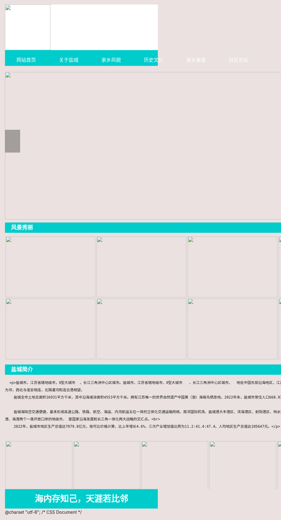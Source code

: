 

<!DOCTYPE html>
<html lang="zh-CN">
<html>
<head>
<meta charset="utf-8">
<link href="css/all.css" rel="stylesheet"  media="all" type="text/css" />
<title>盐城</title>
</head>
<style>
  .menu li{
    padding: 6px 0px !important;
  }

</style>
<body>
<div class="head">
  <div class="main"><span class=""><img src="img/logo.jpg" width="150"/></span>
    <p class="clear"></p>
  </div>
</div>
<div class="menu">
  <div class="main">
    <ul class="center">
      <li><a href="home.html">网站首页</a></li>
      <li><a href="introduction.html">关于盐城</a></li>
      <li><a href="jiaxiangfengmao.html">家乡风貌</a></li>
      <li><a href="lishiwenhua.html">历史文化</a></li>
      <li><a href="jiaxiangmeishi.html">家乡美食</a></li> 
      <li><a href="shequluntan.html">社区论坛</a></li>
      
     
    </ul>
  </div>
</div>
<div class="main">
   <div class="banner ">
    <div class="top_img">
      <div class="focus" id="focus">
        <div id="focus_m" class="focus_m">
          <ul>
            <li style="display:block"> <img src="img/1.jpg" width="100%" /> </li>
            <li style="display:none"> <img src="img/2.jpg" width="100%" /> </li>
            <li style="display:none"> <img src="img/3.jpg" width="100%" /> </li>
          </ul>
        </div>
        <a href="javascript:;" class="focus_l" id="focus_l" title="上一张"><b></b><span></span></a> <a href="javascript:;" class="focus_r" id="focus_r" title="下一张"><b></b><span></span></a> </div>
    </div>
  </div>
  <script type="text/javascript" src="js/js.js"></script>
  <div class="content">
  <div class="bar">
      <h3>风景秀丽</h3>
    </div>
    <div class="scrollleft">
      <ul>
        <li> <a href="tupian.html"><img src="images/00.jpg" width="100%" height="200"/> </a></li>
        <li> <a href="tupian.html"><img src="images/01.jpg" width="100%" height="200"/></a> </li>
        <li> <a href="tupian.html"><img src="images/02.jpg" width="100%" height="200"/></a> </li>
        <li> <a href="tupian.html"><img src="images/03.jpg" width="100%" height="200"/> </a></li>
        <li> <a href="tupian.html"><img src="images/04.jpg" width="100%" height="200"/> </a></li>
        <li> <a href="tupian.html"><img src="images/05.jpg" width="100%" height="200"/> </a></li>
        <li> <a href="tupian.html"><img src="images/06.jpg" width="100%" height="200"/> </a></li>
		<li> <a href="tupian.html"><img src="images/07.jpg" width="100%" height="200"/> </a></li>
<div class="clear"></div>
      </ul>
    </div>
	  <div class="bar">
      <h3>盐城简介</h3>
    </div>
    
      <p>盐城市，江苏省辖地级市，Ⅱ型大城市  ，长江三角洲中心区城市。盐城市，江苏省辖地级市，Ⅱ型大城市   ，长江三角洲中心区城市，  地处中国东部沿海地区，江苏东部，东临黄海，南与南通接壤，西南与扬州、泰州为邻，西北与淮安相连，北隔灌河和连云港相望。
        盐城全市土地总面积16931平方千米，其中沿海滩涂面积4553平方千米。拥有江苏唯一的世界自然遗产中国黄（渤）海候鸟栖息地。2022年末，盐城市常住人口668.97万人，常住人口城镇化率65.43%。<br>

        盐城海陆空交通便捷，基本形成高速公路、铁路、航空、海运、内河航运五位一体的立体化交通运输网络。南洋国际机场、盐城港大丰港区、滨海港区、射阳港区、响水港区成为国家一类开放口岸 ，盐城市成为同时拥有空港、海港两个一类开放口岸的地级市， 是国家沿海发展和长三角一体化两大战略的交汇点。<br>
        2022年，盐城市地区生产总值达7079.8亿元，按可比价格计算，比上年增长4.6%，三次产业增加值比例为11.2:41.4:47.4。人均地区生产总值达105647元。</p>
   </div>
    <div class="clear"></div>
    <div class="scrollleft2" id="content">
      <ul>
        <li> <a href="tupian.html"><img src="images/00.jpg" width="100%" height="160"/> </a></li>
        <li> <a href="tupian.html"><img src="images/01.jpg" width="100%" height="160"/></a> </li>
        <li> <a href="tupian.html"><img src="images/02.jpg" width="100%" height="160"/></a> </li>
        <li> <a href="tupian.html"><img src="images/03.jpg" width="100%" height="160"/> </a></li>
        <li> <a href="tupian.html"><img src="images/04.jpg" width="100%" height="160"/> </a></li>
        <li> <a href="tupian.html"><img src="images/05.jpg" width="100%" height="160"/> </a></li>
        <li> <a href="tupian.html"><img src="images/06.jpg" width="100%" height="160"/> </a></li>
		<li> <a href="tupian.html"><img src="images/07.jpg" width="100%" height="160"/> </a></li>

      </ul>
    </div>
    <div class="clear"></div>
  </div><script type="text/javascript" src="js/scroll.js"></script>
</div>
<div class="end">
  <h1>海内存知己，天涯若比邻 </h1>
</div>
</body>
</html>


@charset "utf-8";
/* CSS Document */
<style>
ul,li,h1,h2,h3,p{ padding:0; margin:0; list-style:none}
h2{ padding-bottom:15px}
a{ text-decoration:none; color:#000}
html{ background:rgb(235, 225, 225)}
img{ max-width:100%; display:block}
body{  line-height:24px; margin:0}
.main{width:1200px; margin:0 auto;}
.clear{ clear:both}
.menu li{ list-style:none}
.banner{margin-bottom:10px; position:relative; clear:both}
.menu{ width:100%;  text-align:center; background:#00CCCC; margin-bottom:20px;  position:relative; z-index:55; float:left}
.menu li a{ color:#fff}
.menu li { float:left;font-size:16px; padding:7px 30px ; width:140px}
.content{ padding-bottom:20px;font-size:14px; display:inline-block ;  width:100%}
.end{ clear:both;padding:20px 0; background:#00CCCC; color:#fff; text-align:center;}
.pad{ padding:20px; display:block}
.scrollleft { padding-bottom:15px}
.scrollleft li{ width:296px; margin:2px; float:left}
.scrollleft2 ul{
white-space: nowrap;  

 text-overflow:ellipsis; }
.scrollleft2 li{ width:220px; margin:2px; float:left}

.imglist li{ width:31.3%; float:left; margin:1%;}
.fl{ float:left}
.fr{ float:right}
.bar{ margin-bottom:10px; padding:5px 0;color:#fff; background:#00CCCC; }
.bar h3,.bar h2{  padding-left:20px; margin-bottom:0; padding-bottom:0; font-size:18px;}
.head{ background:#fff; font-size:36px; padding:0px 0}
.ass{ margin:10px}
.ass li{ width:48%; margin:1%; float:left; text-align:center}.cc li img{ border:#6b639f solid 1px; padding:5px} 
#zhuce{ width:500px; margin:0 auto; line-height:40px;padding:20px}
#zhuce label{ text-align:right; display:inline-block; width:150px}
.div{ display:inline-block; width:300px}
#content {
	width:1200px;
	height:160px;
	position:relative;
	overflow:hidden
}
#content ul {
	width:1200px;
	height:160px;
	position:absolute
}
#content ul li {
	width:220px;
	height:160px;	float:left
}
.form .nam{ margin:10px 0}
.inp{ width:240px}
.form input{ padding:10px;}
.focus{height:485px;overflow:hidden;position:relative;}
/* focus_s */
.focus_s{position:absolute;left:50%;bottom:5%;height:13px;overflow:hidden;width:110px;z-index:9;margin:0 0 0 -30px;}
.focus_s li{float:left;cursor:pointer;height:13px;width:12px;overflow:hidden;margin-right:10px;background:url(../images/dian.png) no-repeat;}
.focus_s li.active{background-position:-12px 0;}
/* focus_m */
.focus_m ul{opacity:1;filter:alpha(opacity=100);}
.focus_m li{width:100%;height:485px;position:absolute;top:0;left:0;}
/* focus_l focus_r */
.focus_l,.focus_r{position:absolute;display:block;width:50px;height:75px;overflow:hidden;z-index:2;top:190px;}
.focus_l{left:0;}
.focus_r{right:0;}
.focus_l b,.focus_r b{position:absolute;z-index:1;display:block;width:50px;height:75px;overflow:hidden;background:#000;opacity:0.3;filter:alpha(opacity=30);cursor:pointer;}
.focus_l span,.focus_r span{display:inline-block;position:relative;z-index:2;width:22px;height:33px;top:21px;cursor:pointer; margin-right:28px;}
.focus_l span{left:12px;background-image:url(../images/l.png);_background:none;_filter:progid:DXImageTransform.Microsoft.AlphaImageLoader(src='images/l.png');}
.focus_r span{left:16px;background:url(../images/r.png) 0 0 no-repeat;_background:none;_filter:progid:DXImageTransform.Microsoft.AlphaImageLoader(src='images/r.png');}
.focus_l:hover b,.focus_r:hover b{opacity:0.5;filter:alpha(opacity=50);}

</style>

